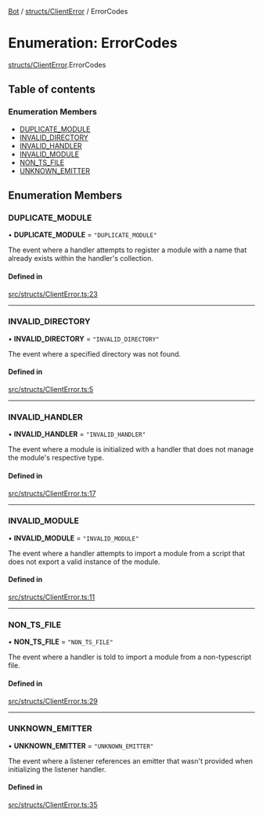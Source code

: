[Bot](../README.md) / [structs/ClientError](../modules/structs_ClientError.md) / ErrorCodes

# Enumeration: ErrorCodes

[structs/ClientError](../modules/structs_ClientError.md).ErrorCodes

## Table of contents

### Enumeration Members

- [DUPLICATE\_MODULE](structs_ClientError.ErrorCodes.md#duplicate_module)
- [INVALID\_DIRECTORY](structs_ClientError.ErrorCodes.md#invalid_directory)
- [INVALID\_HANDLER](structs_ClientError.ErrorCodes.md#invalid_handler)
- [INVALID\_MODULE](structs_ClientError.ErrorCodes.md#invalid_module)
- [NON\_TS\_FILE](structs_ClientError.ErrorCodes.md#non_ts_file)
- [UNKNOWN\_EMITTER](structs_ClientError.ErrorCodes.md#unknown_emitter)

## Enumeration Members

### DUPLICATE\_MODULE

• **DUPLICATE\_MODULE** = ``"DUPLICATE_MODULE"``

The event where a handler attempts to register a module with a name that
already exists within the handler's collection.

#### Defined in

[src/structs/ClientError.ts:23](https://github.com/Norviah/bot/blob/520ef34/src/structs/ClientError.ts#L23)

___

### INVALID\_DIRECTORY

• **INVALID\_DIRECTORY** = ``"INVALID_DIRECTORY"``

The event where a specified directory was not found.

#### Defined in

[src/structs/ClientError.ts:5](https://github.com/Norviah/bot/blob/520ef34/src/structs/ClientError.ts#L5)

___

### INVALID\_HANDLER

• **INVALID\_HANDLER** = ``"INVALID_HANDLER"``

The event where a module is initialized with a handler that does not manage
the module's respective type.

#### Defined in

[src/structs/ClientError.ts:17](https://github.com/Norviah/bot/blob/520ef34/src/structs/ClientError.ts#L17)

___

### INVALID\_MODULE

• **INVALID\_MODULE** = ``"INVALID_MODULE"``

The event where a handler attempts to import a module from a script that
does not export a valid instance of the module.

#### Defined in

[src/structs/ClientError.ts:11](https://github.com/Norviah/bot/blob/520ef34/src/structs/ClientError.ts#L11)

___

### NON\_TS\_FILE

• **NON\_TS\_FILE** = ``"NON_TS_FILE"``

The event where a handler is told to import a module from a non-typescript
file.

#### Defined in

[src/structs/ClientError.ts:29](https://github.com/Norviah/bot/blob/520ef34/src/structs/ClientError.ts#L29)

___

### UNKNOWN\_EMITTER

• **UNKNOWN\_EMITTER** = ``"UNKNOWN_EMITTER"``

The event where a listener references an emitter that wasn't provided when
initializing the listener handler.

#### Defined in

[src/structs/ClientError.ts:35](https://github.com/Norviah/bot/blob/520ef34/src/structs/ClientError.ts#L35)
